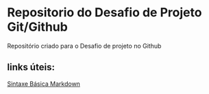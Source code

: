 # Repositorio do Desafio de Projeto Git/Github
Repositório criado para o Desafio de projeto no Github

## links úteis:
[Sintaxe Básica Markdown](https://markdownguide.org/basic-syntax/)
